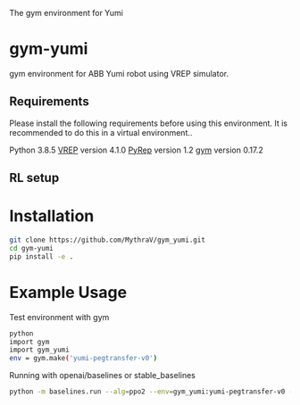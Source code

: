 The gym environment for Yumi

# gym-yumi

gym environment for ABB Yumi robot using VREP simulator.

## Requirements

Please install the following requirements before using this environment. It is recommended to do this in a virtual environment..

Python 3.8.5
[VREP](https://www.coppeliarobotics.com/previousVersions) version 4.1.0
[PyRep](https://github.com/MythraV/PyRep.git) version 1.2
[gym](https://github.com/openai/gym.git) version 0.17.2


## RL setup


# Installation

```bash
git clone https://github.com/MythraV/gym_yumi.git
cd gym-yumi
pip install -e .
```

# Example Usage
Test environment with gym
```bash
python
import gym
import gym_yumi
env = gym.make('yumi-pegtransfer-v0')
```
Running with openai/baselines or stable_baselines
```bash
python -m baselines.run --alg=ppo2 --env=gym_yumi:yumi-pegtransfer-v0 --network=mlp --num_timesteps=2e7 --num_env=6 --save_path=/media/crl/DATA/Datasets/RLmodels/yumi --save_interval=1e5
```
